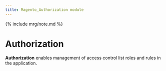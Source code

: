 ```yaml
---
title: Magento_Authorization module
---
```


{% include mrg/note.md %}

# Authorization

**Authorization** enables management of access control list roles and rules in the application.
